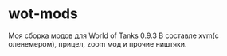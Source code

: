 wot-mods
========
Моя сборка модов для World of Tanks 0.9.3
В составле xvm(с оленемером), прицел, zoom мод и прочие ништяки.
